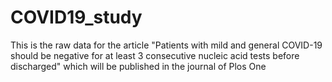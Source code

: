 # COVID19_study
This is the raw data for the article "Patients with mild and general COVID-19 should be negative for at least 3 consecutive nucleic acid tests before discharged" which will be published in the journal of Plos One
